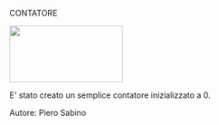 CONTATORE

<img src="https://i.ibb.co/rwjvvb2/counter.png" height="100px" width="200px">

E' stato creato un semplice contatore inizializzato a 0.


Autore: Piero Sabino